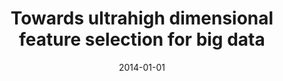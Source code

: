 ---
title: "Towards ultrahigh dimensional feature selection for big data"
collection: journals_main
permalink: /publication/Towards_Ultrahigh
date: 2014-01-01
year: "2014"
venue: "Journal of Machine Learning Research 15(1)"
city: 
state: ""
thumbnail: "Online_Transfer.png"
teaser : 
authors: "Mingkui Tan, Ivor W. Tsang, Li Wang"
bibtex: Towards_Ultrahigh.txt
uri: Towards_Ultrahigh.pdf
arxiv: 
project: 
source:
poster: 
data:
---